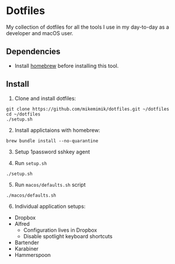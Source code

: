 # Dotfiles

My collection of dotfiles for all the tools I use in my day-to-day as a developer and macOS user.

## Dependencies

- Install [homebrew](https://brew.sh/) before installing this tool.

## Install

1. Clone and install dotfiles:

```shell
git clone https://github.com/mikemimik/dotfiles.git ~/dotfiles
cd ~/dotfiles
./setup.sh
```

2. Install applictaions with homebrew:

```shell
brew bundle install --no-quarantine
```

3. Setup 1password sshkey agent

4. Run `setup.sh`

```shell
./setup.sh
```

5. Run `macos/defaults.sh` script

```shell
./macos/defaults.sh
```

6. Individual application setups:

- Dropbox
- Alfred
  - Configuration lives in Dropbox
  - Disable spotlight keyboard shortcuts
- Bartender
- Karabiner
- Hammerspoon
